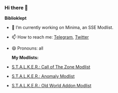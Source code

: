 ### Hi there 👋

**Biblioklept**

- 🔭 I’m currently working on Minima, an SSE Modlist.
- 📫 How to reach me: [Telegram](https://t.me/biblioklept), [Twitter](https://twitter.com/bookstealing)
- 😄 Pronouns: all

  **My Modlists:**

- [S.T.A.L.K.E.R.: Call of The Zone Modlist](https://biblioklept.github.io/modlists/cotoz)
- [S.T.A.L.K.E.R.: Anomaly Modlist](https://biblioklept.github.io/modlists/journey/)
- [S.T.A.L.K.E.R.: Old World Addon Modlist](https://biblioklept.github.io/modlists/old-world-addon-plus/)
